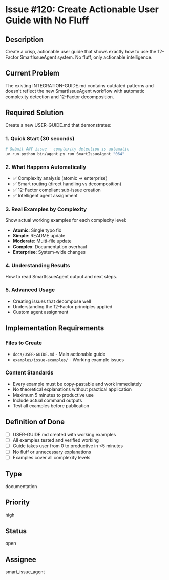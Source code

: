 # Issue #120: Create Actionable User Guide with No Fluff

## Description
Create a crisp, actionable user guide that shows exactly how to use the 12-Factor SmartIssueAgent system. No fluff, only actionable intelligence.

## Current Problem
The existing INTEGRATION-GUIDE.md contains outdated patterns and doesn't reflect the new SmartIssueAgent workflow with automatic complexity detection and 12-Factor decomposition.

## Required Solution
Create a new USER-GUIDE.md that demonstrates:

### 1. Quick Start (30 seconds)
```bash
# Submit ANY issue - complexity detection is automatic
uv run python bin/agent.py run SmartIssueAgent "064"
```

### 2. What Happens Automatically
- ✅ Complexity analysis (atomic → enterprise)
- ✅ Smart routing (direct handling vs decomposition)
- ✅ 12-Factor compliant sub-issue creation
- ✅ Intelligent agent assignment

### 3. Real Examples by Complexity
Show actual working examples for each complexity level:
- **Atomic**: Single typo fix
- **Simple**: README update
- **Moderate**: Multi-file update
- **Complex**: Documentation overhaul  
- **Enterprise**: System-wide changes

### 4. Understanding Results
How to read SmartIssueAgent output and next steps.

### 5. Advanced Usage
- Creating issues that decompose well
- Understanding the 12-Factor principles applied
- Custom agent assignment

## Implementation Requirements

### Files to Create
- `docs/USER-GUIDE.md` - Main actionable guide
- `examples/issue-examples/` - Working example issues

### Content Standards
- Every example must be copy-pastable and work immediately
- No theoretical explanations without practical application
- Maximum 5 minutes to productive use
- Include actual command outputs
- Test all examples before publication

## Definition of Done
- [ ] USER-GUIDE.md created with working examples
- [ ] All examples tested and verified working
- [ ] Guide takes user from 0 to productive in <5 minutes
- [ ] No fluff or unnecessary explanations
- [ ] Examples cover all complexity levels

## Type
documentation

## Priority
high

## Status
open

## Assignee
smart_issue_agent